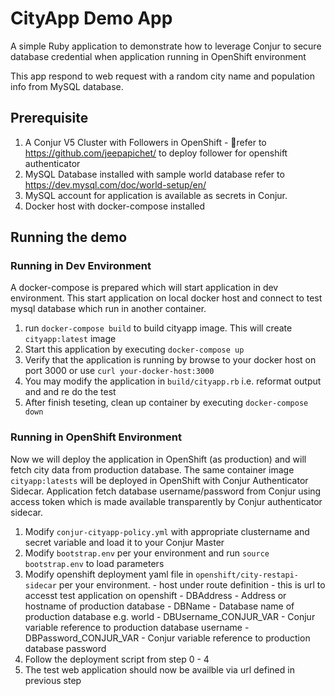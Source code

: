 # CityApp Demo App
A simple Ruby  application to demonstrate how to leverage Conjur to secure database credential when application running in OpenShift environment

This app respond to web request with a random city name and population info from MySQL database. 


## Prerequisite
1. A Conjur V5 Cluster with Followers in OpenShift - refer to https://github.com/jeepapichet/ to deploy follower for openshift authenticator
2. MySQL Database installed with sample world database
refer to https://dev.mysql.com/doc/world-setup/en/
3. MySQL account for application is available as secrets in Conjur.
4. Docker host with docker-compose installed

## Running the demo

### Running in Dev Environment

A docker-compose is prepared which will start application in dev environment. 
This start application on local docker host and connect to test mysql database which run in another container.

1. run `docker-compose build` to build cityapp image. This will create `cityapp:latest` image
2. Start this application by executing `docker-compose up`
3. Verify that the application is running by browse to your docker host on port 3000 or use `curl your-docker-host:3000`
4. You may modify the application in `build/cityapp.rb` i.e. reformat output and and re do the test
5. After finish teseting, clean up container by executing `docker-compose down`


### Running in OpenShift Environment
Now we will deploy the application in OpenShift (as production) and will fetch city data from production database.
The same container image `cityapp:latests` will be deployed in OpenShift with Conjur Authenticator Sidecar. Application fetch database username/password from Conjur using access token which is made available transparently by Conjur authenticator sidecar.

1. Modify `conjur-cityapp-policy.yml` with appropriate clustername and secret variable and load it to your Conjur Master 
2. Modify `bootstrap.env` per your environment and run `source bootstrap.env` to load parameters
3. Modify openshift deployment yaml file in `openshift/city-restapi-sidecar` per your environment. 
       - host under route definition - this is url to accesst test application on openshift
       - DBAddress - Address or hostname of production database
       - DBName - Database name of production database e.g. world
       - DBUsername_CONJUR_VAR - Conjur variable reference to production database username
       - DBPassword_CONJUR_VAR - Conjur variable reference to production database password
4. Follow the deployment script from step 0 - 4
5. The test web application should now be availble via url defined in previous step

